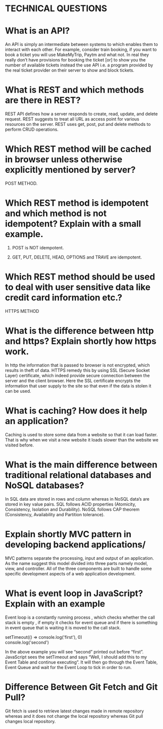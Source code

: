 
# TECHNICAL QUESTIONS

# What is an API?

An API is simply an intermediate between systems to which enables them to interact with each other. For example, consider train booking, if you want to book a ticket you will use MakeMyTrip, Paytm and what not. In real they really don’t have provisions for booking the ticket [or] to show you the number of available tickets instead the use API i.e. a program provided by the real ticket provider on their server to show and block tickets.

# What is REST and which methods are there in REST?

REST API defines how a server responds to create, read, update, and delete request. REST suggests to treat all URL as access point for various resources on the server. REST uses get, post, put and delete methods to perform CRUD operations.

# Which REST method will be cached in browser unless otherwise explicitly mentioned by server?

POST METHOD.

# Which REST method is idempotent and which method is not idempotent? Explain with a small example.

1. POST is NOT idempotent.

2. GET, PUT, DELETE, HEAD, OPTIONS and TRAVE are idempotent.

# Which REST method should be used to deal with user sensitive data like credit card information etc.?

HTTPS METHOD

# What is the difference between http and https? Explain shortly how https work.

In http the information that is passed to browser is not encrypted, which results in theft of data. HTTPS remedy this by using SSL (Secure Socket Layer) certificate, which indeed provide secure connection between the server and the client browser. Here the SSL certificate encrypts the information that user supply to the site so that even if the data is stolen it can be used.

# What is caching? How does it help an application?

Caching is used to store some data from a website so that it can load faster. That is why when we visit a new website it loads slower than the website we visited before.

# What is the main difference between traditional relational databases and NoSQL databases?

In SQL data are stored in rows and column whereas in NoSQL data’s are stored in key value pairs. SQL follows ACID properties (Atomicity, Consistency, Isolation and Durability). NoSQL follows CAP theorem (Consistency, Availability and Partition tolerance).

# Explain shortly MVC pattern in developing backend applications/

MVC patterns separate the processing, input and output of an application. As the name suggest this model divided into three parts namely model, view, and controller. All of the three components are built to handle some specific development aspects of a web application development.

# What is event loop in JavaScript? Explain with an example

Event loop is a constantly running process , which checks whether the call stack is empty , if empty it checks for event queue and if there is something in event queue that is waiting it is moved to the call stack.

setTimeout(() => console.log('first'), 0)  
console.log('second')

In the above example you will see “second” printed out before “first”. JavaScript sees the setTimeout and says “Well, I should add this to my Event Table and continue executing”. It will then go through the Event Table, Event Queue and wait for the Event Loop to tick in order to run.

# Difference Between Git Fetch and Git Pull?

Git fetch is used to retrieve latest changes made in remote repository whereas and it does not change the local repository whereas Git pull changes local repository.
